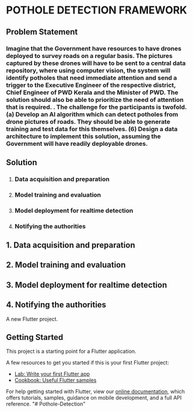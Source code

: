 
# POTHOLE DETECTION FRAMEWORK

## Problem Statement

### Imagine that the Government have resources to have drones deployed to survey roads on a regular basis. The pictures captured by these drones will have to be sent to a central data repository, where using computer vision, the system will identify potholes that need immediate attention and send a trigger to the Executive Engineer of the respective district, Chief Engineer of PWD Kerala and the Minister of PWD. The solution should also be able to prioritize the need of attention that is required. . The challenge for the participants is twofold. (a) Develop an Al algorithm which can detect potholes from drone pictures of roads. They should be able to generate training and test data for this themselves. (6) Design a data architecture to implement this solution, assuming the Government will have readily deployable drones.

## Solution

1. ### Data acquisition and preparation
2. ### Model training and evaluation
3. ### Model deployment for realtime detection
4. ### Notifying the authorities

## 1. Data acquisition and preparation

## 2. Model training and evaluation

## 3. Model deployment for realtime detection

## 4. Notifying the authorities

A new Flutter project.

## Getting Started

This project is a starting point for a Flutter application.

A few resources to get you started if this is your first Flutter project:

- [Lab: Write your first Flutter app](https://flutter.dev/docs/get-started/codelab)
- [Cookbook: Useful Flutter samples](https://flutter.dev/docs/cookbook)

For help getting started with Flutter, view our
[online documentation](https://flutter.dev/docs), which offers tutorials,
samples, guidance on mobile development, and a full API reference.
"# Pothole-Detection" 



